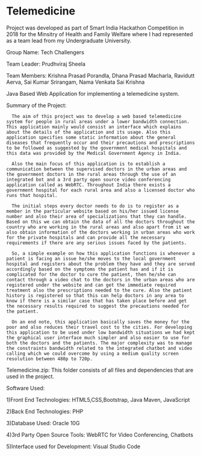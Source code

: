 # Telemedicine
Project was developed as part of Smart India Hackathon Competition in 2018 for the Minsitry of Health and Family Welfare where I had represented as a team lead from my Undergraduate University.

Group Name: Tech Challengers

Team Leader: Prudhviraj Sheela

Team Members: Krishna Prasad Porandla, Dhana Prasad Macharla, Ravidutt Aerva, Sai Kumar Srirangam, Nama Venkata Sai Krishna

Java Based Web Application for implementing a telemedicine system.

Summary of the Project:

      The aim of this project was to develop a web based telemedicine system for people in rural areas under a lower bandwidth connection. This application mainly would consist an interface which explains about the details of the application and its usage. Also this application specifies some static information about the general diseases that frequently occur and their precautions and prescriptions to be followed as suggested by the government medical hospitals and this data was provided by the Medical Government Agency in India.
      
      Also the main focus of this application is to establish a communication between the supervised doctors in the urban areas and the government doctors in the rural areas through the use of an integrated bot and a 3rd party open source video conferencing application called as WebRTC. Throughout India there exists a government hospital for each rural area and also a licensed doctor who runs that hospital.
      
      The initial steps every doctor needs to do is to register as a member in the particular website based on his/her issued license number and also their area of specializations that they can handle. Based on this we can obtain the data of all the doctors throughout the country who are working in the rural areas and also apart from it we also obtain information of the doctors working in urban areas who work for the private hospitals and can provide all the necessary requirements if there are any serious issues faced by the patients.
      
      So, a simple example on how this application functions is whenever a patient is facing an issue he/she moves to the local government hospital and registers about the problem they have and they are served accordingly based on the symptoms the patient has and if it is complicated for the doctor to cure the patient, then he/she can contact through a video chat to the doctors in the urban areas who are registered under the website and can get the immediate required treatment also the prescriptions needed to the cure. Also the patient history is registered so that this can help doctors in any area to know if there is a similar case that has taken place before and get the necessary results required to suggest the precautions needed for the patient.
      
      On an end note, this application basically saves the money for the poor and also reduces their travel cost to the cities. For developing this application to be used under low bandwidth situations we had kept the graphical user interface much simpler and also easier to use for both the doctors and the patients. The major complexity was to manage the constraints bandwidth related to the integrated chatbot and video calling which we could overcome by using a medium quality screen resolution between 480p to 720p.
      
Telemedicine.zip: This folder consists of all files and dependencies that are used in the project.

Software Used:

1)Front End Technologies: HTML5,CSS,Bootstrap, Java Maven, JavaScript

2)Back End Technologies: PHP

3)Database Used: Oracle 10G

4)3rd Party Open Source Tools: WebRTC for Video Conferencing, Chatbots

5)Interface used for Development: Visual Studio Code



